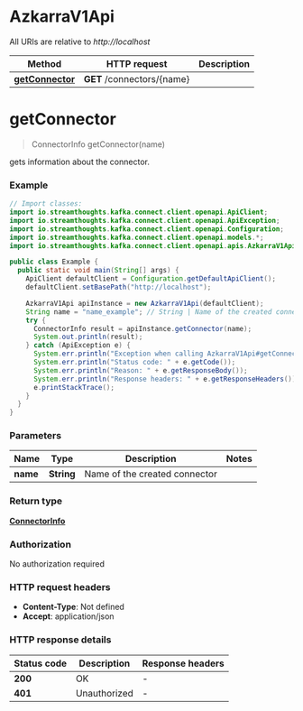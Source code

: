 # AzkarraV1Api

All URIs are relative to *http://localhost*

Method | HTTP request | Description
------------- | ------------- | -------------
[**getConnector**](AzkarraV1Api.md#getConnector) | **GET** /connectors/{name} | 


<a name="getConnector"></a>
# **getConnector**
> ConnectorInfo getConnector(name)



gets information about the connector.

### Example
```java
// Import classes:
import io.streamthoughts.kafka.connect.client.openapi.ApiClient;
import io.streamthoughts.kafka.connect.client.openapi.ApiException;
import io.streamthoughts.kafka.connect.client.openapi.Configuration;
import io.streamthoughts.kafka.connect.client.openapi.models.*;
import io.streamthoughts.kafka.connect.client.openapi.apis.AzkarraV1Api;

public class Example {
  public static void main(String[] args) {
    ApiClient defaultClient = Configuration.getDefaultApiClient();
    defaultClient.setBasePath("http://localhost");

    AzkarraV1Api apiInstance = new AzkarraV1Api(defaultClient);
    String name = "name_example"; // String | Name of the created connector
    try {
      ConnectorInfo result = apiInstance.getConnector(name);
      System.out.println(result);
    } catch (ApiException e) {
      System.err.println("Exception when calling AzkarraV1Api#getConnector");
      System.err.println("Status code: " + e.getCode());
      System.err.println("Reason: " + e.getResponseBody());
      System.err.println("Response headers: " + e.getResponseHeaders());
      e.printStackTrace();
    }
  }
}
```

### Parameters

Name | Type | Description  | Notes
------------- | ------------- | ------------- | -------------
 **name** | **String**| Name of the created connector |

### Return type

[**ConnectorInfo**](ConnectorInfo.md)

### Authorization

No authorization required

### HTTP request headers

 - **Content-Type**: Not defined
 - **Accept**: application/json

### HTTP response details
| Status code | Description | Response headers |
|-------------|-------------|------------------|
**200** | OK |  -  |
**401** | Unauthorized |  -  |

